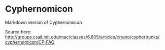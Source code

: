 Cyphernomicon
=============

Markdown version of Cyphernomicon

Source here: http://groups.csail.mit.edu/mac/classes/6.805/articles/crypto/cypherpunks/cyphernomicon/CP-FAQ
